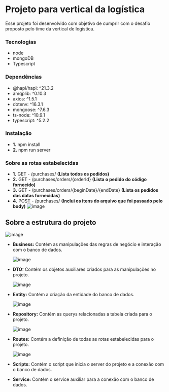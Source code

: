 # Projeto para vertical da logística
Esse projeto foi desenvolvido com objetivo de cumprir com o desafio proposto pelo time da vertical de logística.

### Tecnologias
- node
- mongoDB
- Typescript

### Dependências 
- @hapi/hapi: ^21.3.2
- amqplib: ^0.10.3
- axios: ^1.5.1
- dotenv: ^16.3.1
- mongoose: ^7.6.3
- ts-node: ^10.9.1
- typescript: ^5.2.2

### Instalação 
- **1.** npm install
- **2.** npm run server


### Sobre as rotas estabelecidas
- **1.** GET - /purchases/ **(Lista todos os pedidos)**
- **2.** GET - /purchases/orders/{orderId} **(Lista o pedido do código fornecido)**
- **3.** GET - /purchases/orders/{beginDate}/{endDate} **(Lista os pedidos das datas fornecidas)**
- **4.** POST - /purchases/ **(Inclui os itens do arquivo que foi passado pelo body)**
![image](https://github.com/karolineguckert/luizalabsverticallogistica/assets/60297870/d53e5e8f-2a12-4084-9f3e-9a3459120f71)

## Sobre a estrutura do projeto

![image](https://github.com/karolineguckert/luizalabsverticallogistica/assets/60297870/a4d80a82-52fe-4d17-983b-9264d14c82f3)

- **Business:** Contém as manipulações das regras de negócio e interação com o banco de dados.
  
  ![image](https://github.com/karolineguckert/luizalabsverticallogistica/assets/60297870/7b13607f-d505-43d9-be6e-87d802c82ea4)
  
- **DTO:** Contém os objetos auxiliares criados para as manipulações no projeto.

  ![image](https://github.com/karolineguckert/luizalabsverticallogistica/assets/60297870/94ea0bbf-b6c3-436e-8053-358d9f0eaeb4)

  
- **Entity:** Contém a criação da entidade do banco de dados.
  
  ![image](https://github.com/karolineguckert/luizalabsverticallogistica/assets/60297870/d38e7ee5-88da-4d28-a661-4965a0cdd806)


- **Repository:** Contém as querys relacionadas a tabela criada para o projeto.
  
  ![image](https://github.com/karolineguckert/luizalabsverticallogistica/assets/60297870/e0c7ad43-043a-4064-8782-33442406e2ca)

- **Routes:** Contém a definição de todas as rotas estabelecidas para o projeto.

  ![image](https://github.com/karolineguckert/luizalabsverticallogistica/assets/60297870/f67ac691-b0d3-458a-9a82-c9e353437300)

- **Scripts:** Contém o script que inicia o server do projeto e a conexão com o banco de dados.
- **Service:** Contém o service auxiliar para a conexão com o banco de dados.
  
  
